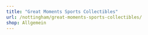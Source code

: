 ```yaml
---
title: "Great Moments Sports Collectibles"
url: /nottingham/great-moments-sports-collectibles/
shop: Allgemein
---
```

